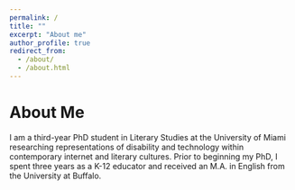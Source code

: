 ```yaml
---
permalink: /
title: ""
excerpt: "About me"
author_profile: true
redirect_from: 
  - /about/
  - /about.html
---
```


About Me
======
I am a third-year PhD student in Literary Studies at the University of Miami researching representations of disability and technology within contemporary internet and literary cultures. Prior to beginning my PhD, I spent three years as a K-12 educator and received an M.A. in English from the University at Buffalo.


